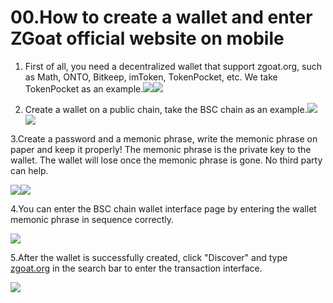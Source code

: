 # 00.How to create a wallet and enter ZGoat official website on mobile

1. First of all, you need a decentralized wallet that support zgoat.org, such as Math, ONTO, Bitkeep, imToken, TokenPocket, etc. We take TokenPocket as an example.![](https://gblobscdn.gitbook.com/assets%2F-MZ2IxeCguco8dlwzLo6%2F-McxJ8JVm0Dwef3OU8CB%2F-McxMFKVX7wYCW1wAds1%2F1.png?alt=media&token=da5664b3-9cac-42f9-b263-34c4021facd2)![](https://gblobscdn.gitbook.com/assets%2F-MZ2IxeCguco8dlwzLo6%2F-Md1O6fSJiQ9Sw4rUwNr%2F-Md1PKejJwM-GwaAHfX2%2F2.png?alt=media&token=aaba11d6-9bcf-4a53-b269-d59772e798e3)

2. Create a wallet on a public chain, take the BSC chain as an example.![](https://gblobscdn.gitbook.com/assets%2F-MZ2IxeCguco8dlwzLo6%2F-Md1O6fSJiQ9Sw4rUwNr%2F-Md1P-mno0Pr6jL79tBX%2F3.png?alt=media&token=bcb65734-032d-459c-b9c1-e337c388c483)![](https://gblobscdn.gitbook.com/assets%2F-MZ2IxeCguco8dlwzLo6%2F-Md1O6fSJiQ9Sw4rUwNr%2F-Md1PESOHCaS-utJdHDu%2F4.png?alt=media&token=c1de96dd-d309-486e-b146-7d2f1119e89a)

3.Create a password and a memonic phrase, write the memonic phrase on paper and keep it properly! The memonic phrase is the private key to the wallet. The wallet will lose once the memonic phrase is gone. No third party can help.

![](https://gblobscdn.gitbook.com/assets%2F-MZ2IxeCguco8dlwzLo6%2F-Md1O6fSJiQ9Sw4rUwNr%2F-Md1PVvfHAC-TwPYh795%2F5.png?alt=media&token=8c4752b1-be97-4d29-84be-8a6f2f218313)![](https://gblobscdn.gitbook.com/assets%2F-MZ2IxeCguco8dlwzLo6%2F-Md1O6fSJiQ9Sw4rUwNr%2F-Md1P_kbJkYg0npmqf8m%2F7.png?alt=media&token=755441c6-6f2a-4a67-877e-2bfb73831ec7)

4.You can enter the BSC chain wallet interface page by entering the wallet memonic phrase in sequence correctly.

![](https://gblobscdn.gitbook.com/assets%2F-MZ2IxeCguco8dlwzLo6%2F-Md1O6fSJiQ9Sw4rUwNr%2F-Md1Pe5Ai5ya5XEU2jkv%2F8.png?alt=media&token=0ccf268b-ec72-4d31-a0f6-01edb8ad39a0)

5.After the wallet is successfully created, click "Discover" and type [zgoat.org](http://zgoat.org) in the search bar to enter the transaction interface.

![](https://gblobscdn.gitbook.com/assets%2F-MZ2IxeCguco8dlwzLo6%2F-MaRIAg2MxNpIJfaDiaq%2F-MaRTrU_Q4vhsgEFiYg7%2F%E5%9B%BE%E7%89%873.png?alt=media&token=b89f3c2a-07f3-411a-89ae-44107856a1e3)


